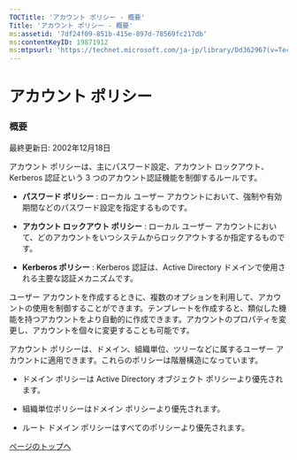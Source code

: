 ```yaml
---
TOCTitle: 'アカウント ポリシー ‐ 概要'
Title: 'アカウント ポリシー ‐ 概要'
ms:assetid: '7df24f09-851b-415e-897d-78569fc217db'
ms:contentKeyID: 19871912
ms:mtpsurl: 'https://technet.microsoft.com/ja-jp/library/Dd362967(v=TechNet.10)'
---
```


アカウント ポリシー
===================

### 概要

最終更新日: 2002年12月18日

アカウント ポリシーは、主にパスワード設定、アカウント ロックアウト、Kerberos 認証という 3 つのアカウント認証機能を制御するルールです。

-   **パスワード ポリシー** : ローカル ユーザー アカウントにおいて、強制や有効期間などのパスワード設定を指定するものです。

-   **アカウント ロックアウト ポリシー** : ローカル ユーザー アカウントにおいて、どのアカウントをいつシステムからロックアウトするか指定するものです。

-   **Kerberos ポリシー** : Kerberos 認証は、Active Directory ドメインで使用される主要な認証メカニズムです。

ユーザー アカウントを作成するときに、複数のオプションを利用して、アカウントの使用を制御することができます。テンプレートを作成すると、類似した機能を持つアカウントをより自動的に作成できます。アカウントのプロパティを変更し、アカウントを個々に変更することも可能です。

アカウント ポリシーは、ドメイン、組織単位、ツリーなどに属するユーザー アカウントに適用できます。これらのポリシーは階層構造になっています。

-   ドメイン ポリシーは Active Directory オブジェクト ポリシーより優先されます。

-   組織単位ポリシーはドメイン ポリシーより優先されます。

-   ルート ドメイン ポリシーはすべてのポリシーより優先されます。

[](#mainsection)[ページのトップへ](#mainsection)
